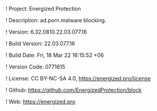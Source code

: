 ! Project: Energized Protection

! Description: ad.porn.malware blocking.

! Version: 6.32.0810.22.03.077.16

! Build Version: 22.03.077.16

! Build Date: Fri, 18 Mar 22 16:15:52 +06

! Version Code: 0771615

! License: CC BY-NC-SA 4.0, https://energized.pro/license

! Github: https://github.com/EnergizedProtection/block

! Web: https://energized.pro

